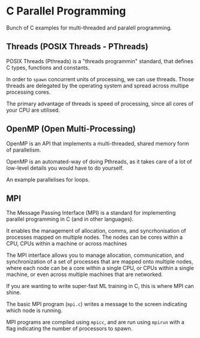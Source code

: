 # C Parallel Programming

Bunch of C examples for multi-threaded and paralell programming.
## Threads (POSIX Threads - PThreads)

POSIX Threads (Pthreads) is a "threads programmin" standard, that defines C types, functions and constants.


In order to `spawn` concurrent units of processing, we can use threads. Those threads are delegated by the operating system and spread across multipe processing cores.

The primary advantage of threads is speed of processing, since all cores of your CPU are utilised.

## OpenMP (Open Multi-Processing)

OpenMP is an API that implements a multi-threaded, shared memory form of parallelism. 

OpenMP is an automated-way of doing Pthreads, as it takes care of a lot of low-level details you would have to do yourself.

An example parallelises for loops.


## MPI

The Message Passing Interface (MPI) is a standard for implementing parallel programming in C (and in other languages).

It enables the management of allocation, comms, and syncrhonisation of processes mapped on multiple nodes. The nodes can be cores within a CPU, CPUs within a machine or across machines

The MPI interface allows you to manage allocation, communication, and synchronization of a set of processes that are mapped onto multiple nodes, where each node can be a core within a single CPU, or CPUs within a single machine, or even across multiple machines that are networked.

If you are wanting to write super-fast ML training in C, this is where MPI can shine.

The basic MPI program (`mpi.c`) writes a message to the screen indicating which node is running.

MPI programs are compiled using `mpicc`, and are run using `mpirun` with a flag indicating the number of processors to spawn.
